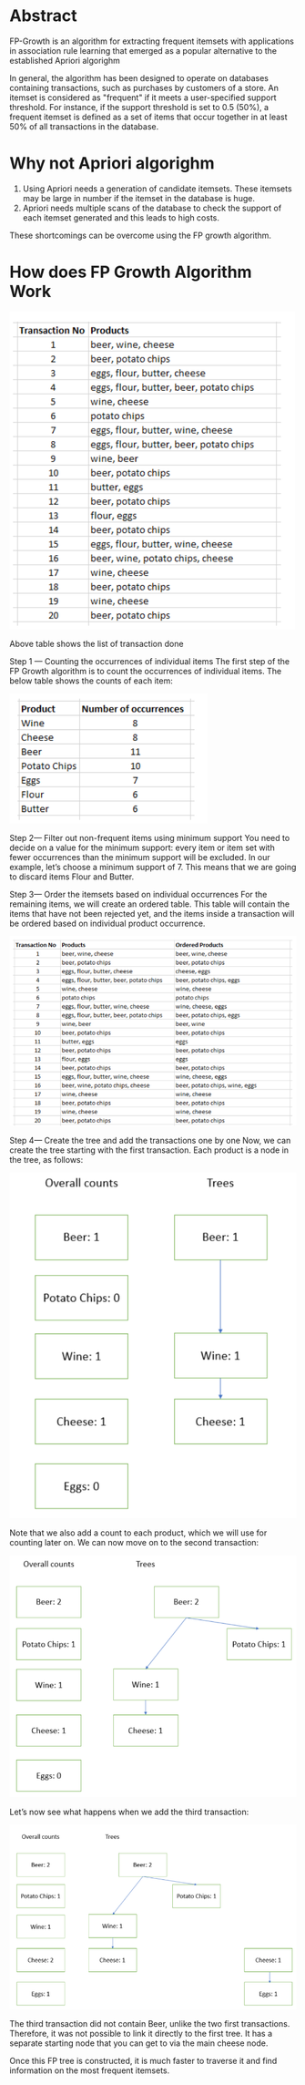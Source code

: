 # Abstract
FP-Growth is an algorithm for extracting frequent itemsets with applications in association rule learning that emerged as a popular alternative to the established Apriori algorighm

In general, the algorithm has been designed to operate on databases containing transactions, such as purchases by customers of a store. An itemset is considered as "frequent" if it meets a user-specified support threshold. For instance, if the support threshold is set to 0.5 (50%), a frequent itemset is defined as a set of items that occur together in at least 50% of all transactions in the database.

# Why not Apriori algorighm

1. Using Apriori needs a generation of candidate itemsets. These itemsets may be large in number if the itemset in the database is huge.
2. Apriori needs multiple scans of the database to check the support of each itemset generated and this leads to high costs.

These shortcomings can be overcome using the FP growth algorithm.

# How does FP Growth Algorithm Work

![](https://github.com/Pramodgopinathan/FB-Growth/blob/64f49fb3553cea03f3f28937377538c8df2c1c9d/Table%201.0.png)

Above table shows the list of transaction done 

Step 1 — Counting the occurrences of individual items
The first step of the FP Growth algorithm is to count the occurrences of individual items. The below table shows the counts of each item:

![](https://github.com/Pramodgopinathan/FB-Growth/blob/0f348423c5877f07bd4e66860b8a78cf6d303b63/Table%201.1.png)

Step 2— Filter out non-frequent items using minimum support
You need to decide on a value for the minimum support: every item or item set with fewer occurrences than the minimum support will be excluded.
In our example, let’s choose a minimum support of 7. This means that we are going to discard items Flour and Butter.



Step 3— Order the itemsets based on individual occurrences
For the remaining items, we will create an ordered table. This table will contain the items that have not been rejected yet, and the items inside a transaction will be ordered based on individual product occurrence.

![](https://github.com/Pramodgopinathan/FB-Growth/blob/31e203be06a3c3c6a3e97c2cc2623c8c363782fe/Table%201.2.png)

Step 4— Create the tree and add the transactions one by one
Now, we can create the tree starting with the first transaction. Each product is a node in the tree, as follows:

![](https://github.com/Pramodgopinathan/FB-Growth/blob/4d8bbf6fcc80b255e7bd1c05ff4acf6cc69ab417/Table%201.3.png)


Note that we also add a count to each product, which we will use for counting later on.
We can now move on to the second transaction:


![](https://github.com/Pramodgopinathan/FB-Growth/blob/4f845474b05584bb76235c40a53e3d849098613a/Table%201.4.png)

Let’s now see what happens when we add the third transaction:

![](https://github.com/Pramodgopinathan/FB-Growth/blob/4f845474b05584bb76235c40a53e3d849098613a/Table%201.5.png)


The third transaction did not contain Beer, unlike the two first transactions. Therefore, it was not possible to link it directly to the first tree. It has a separate starting node that you can get to via the main cheese node.

Once this FP tree is constructed, it is much faster to traverse it and find information on the most frequent itemsets.




